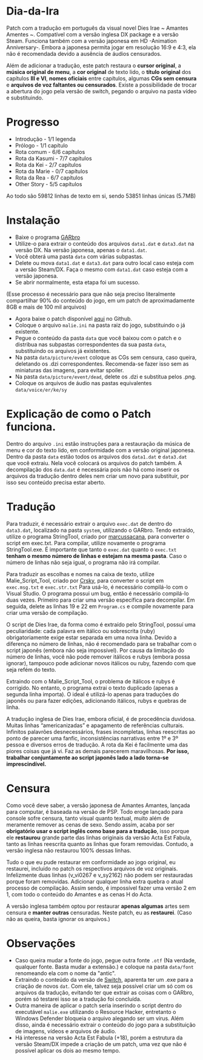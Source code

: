 # Dia-da-Ira

Patch com a tradução em português da visual novel Dies Irae ~ Amantes Amentes ~. 
Compatível com a versão inglesa DX package e a versão Steam. Funciona também com a versão japonesa em HD -Animation Anniversary-. Embora a japonesa permita jogar em resolução 16:9 e 4:3, ela não é recomendada devido a ausência de áudios censurados.

Além de adicionar a tradução, este patch restaura o **cursor original**, a **música original de menu**, a **cor original** de texto lido, o **título original** dos capítulos **III e VI**, **nomes oficiais** entre capítulos, algumas **CGs sem censura** e  **arquivos de voz faltantes ou censurados**.
Existe a possibilidade de trocar a abertura do jogo pela versão de switch, pegando o arquivo na pasta vídeo e substituindo.

# Progresso
- Introdução - 1/1 legenda
- Prólogo - 1/1 capítulo
- Rota comum - 6/6 capítulos
- Rota da Kasumi - 7/7 capítulos
- Rota da Kei - 2/7 capítulos
- Rota da Marie - 0/7 capítulos
- Rota da Rea - 6/7 capítulos
- Other Story - 5/5  capítulos

Ao todo são 59812 linhas de texto em si, sendo 53851 linhas únicas (5.7MB)

# Instalação
- Baixe o programa [GARbro](https://github.com/morkt/GARbro/releases/tag/v1.5.44)
- Utilize-o para extrair o conteúdo dos arquivos ```data1.dat``` e ```data3.dat``` na versão DX. Na versão japonesa, apenas o  ```data1.dat```.
- Você obterá uma pasta ```data``` com várias subpastas.
- Delete ou mova ```data1.dat``` e ```data3.dat``` para outro local caso esteja com a versão Steam/DX. Faça o mesmo com ```data1.dat``` caso esteja com a versão japonesa.
- Se abrir normalmente, esta etapa foi um sucesso.

(Esse processo é necessário para que não seja preciso literalmente compartilhar 90% do conteúdo do jogo, em um patch de aproximadamente 8GB e mais de 100 mil arquivos)

- Agora baixe o patch disponível [aqui](https://github.com/Monaco-a-Knox/Dia-da-Ira/releases) no Github.
- Coloque o arquivo ```malie.ini``` na pasta raiz do jogo, substituindo o já existente.
- Pegue o conteúdo da pasta ```data``` que você baixou com o patch e o distribua nas subpastas correspondentes da sua pasta ```data```, substituindo os arquivos já existentes.
- Na pasta ```data/picture/event``` coloque as CGs sem censura, caso queira, deletando os .dzi correspondentes. Recomenda-se fazer isso sem as miniaturas das imagens, para evitar spoiler.
- Na pasta ```data/picture/event/dead```, delete os .dzi e substitua pelos .png.
- Coloque os arquivos de áudio nas pastas equivalentes ```data/voice/er/ke/sy```

# Explicação de como o Patch funciona.

Dentro do arquivo ```.ini``` estão instruções para a restauração da música de menu e cor do texto lido, em conformidade com a versão original japonesa.
Dentro da pasta ```data``` estão todos os arquivos dos ```data1.dat``` e ```data3.dat``` que você extraiu. Nela você colocará os arquivos do patch também.
A decompilação dos ```data.dat``` é necessária pois não há como inserir os arquivos da tradução dentro deles nem criar um novo para substituir, por isso seu conteúdo precisa estar aberto. 


# Tradução

Para traduzir, é necessário extrair o arquivo ```exec.dat``` de dentro do ```data3.dat```, localizado na pasta ```system```, utilizando o GARbro.
Tendo extraído, utilize o programa StringTool, criado por [marcussacana](https://github.com/marcussacana/SacanaWrapper), para converter o script em exec.txt.
Para compilar, utilize novamente o programa StringTool.exe.
É importante que tanto o ```exec.dat``` quanto o ```exec.txt``` **tenham o mesmo número de linhas e estejam na mesma pasta**.
Caso o número de linhas não seja igual, o programa não irá compilar.

Para traduzir as escolhas e nomes na caixa de texto, utilize Malie_Script_Tool, criado por [Crsky](https://github.com/crskycode/Malie_Script_Tool), para converter o script em ```exec.msg.txt``` e ```exec.str.txt```
Para usá-lo, é necessário compilá-lo com o Visual Studio. O programa possui um bug, então é necessário compilá-lo duas vezes. Primeiro para criar uma versão específica para decompilar. Em seguida, delete as linhas 19 e 22 em ```Program.cs``` e compile novamente para criar uma versão de compilação.

O script de Dies Irae, da forma como é extraído pelo StringTool, possuí uma peculiaridade: cada palavra em itálico ou sobrescrita (ruby) obrigatoriamente exige estar separada em uma nova linha. 
Devido a diferença no número de linhas, não é recomendado para se trabalhar com o script japonês (embora não seja impossível).
Por causa da limitação do número de linhas, você não pode remover itálicos e rubys (embora possa ignorar), tampouco pode adicionar novos itálicos ou ruby, fazendo com que seja refém do texto.

Extraindo com o Malie_Script_Tool, o problema de itálicos e rubys é corrigido. No entanto, o programa extrai o texto duplicado (apenas a segunda linha importa). O ideal é utilizá-lo apenas para traduções do japonês ou para fazer edições, adicionando itálicos, rubys e quebras de linha.

A tradução inglesa de Dies Irae, embora oficial, é de procedência duvidosa. Muitas linhas “americanizadas” e apagamento de referências culturais. Infinitos palavrões desnecessários, frases incompletas, linhas reescritas ao ponto de parecer uma fanfic, inconsistências narrativas entre 1º e 3º pessoa e diversos erros de tradução. A rota da Kei é facilmente uma das piores coisas que já vi. Faz as demais parecerem maravilhosas.  **Por isso, trabalhar conjuntamente ao script japonês lado a lado torna-se imprescindível.**

# Censura

Como você deve saber, a versão japonesa de Amantes Amantes, lançada para computar, é baseada na versão de PSP. Todo eroge lançado para console sofre censura, tanto visual quanto textual, muito além de meramente remover as cenas de sexo.
Sendo assim, acaba por ser **obrigatório usar o script inglês como base para a tradução**, isso porque ele **restaurou** grande parte das linhas originais da versão Acta Est Fabula, tanto as linhas reescrita quanto as linhas que foram removidas.
Contudo, a versão inglesa não restaurou 100% dessas linhas. 

Tudo o que eu pude restaurar em conformidade ao jogo original, eu restaurei, incluído no patch os respectivos arquivos de voz originais. Infelizmente duas linhas (v_vi0267 e v_sy2162) não podem ser restauradas porque foram removidas. Adicionar qualquer linha extra quebra o atual processo de compilação. Assim sendo, é impossível fazer uma versão 2 em 1, com todo o conteúdo do Amantes e as cenas H do Acta.

A versão inglesa também optou por restaurar **apenas algumas** artes sem censura e **manter outras** censuradas. Neste patch, eu as **restaurei**. (Caso não as queira, basta ignorar os arquivos.)

# Observações

- Caso queira mudar a fonte do jogo, pegue outra fonte ```.otf``` (Na verdade, qualquer fonte. Basta mudar a extensão.) e coloque na pasta ```data/font``` renomeando ela com o nome da "antic".
- Extraindo o conteúdo da versão de [Switch](https://github.com/masagrator/DiesIraeScenario), aparenta ter um .exe para a criação de novos ```dat```. Com ele, talvez seja possível criar um só com os arquivos da tradução, evitando ter que extrair as coisas com o GARbro, porém só testarei isso se a tradução foi concluída.
- Outra maneira de aplicar o patch seria inserindo o script dentro do executável ```malie.exe``` utilizando o Resource Hacker, entretanto o Windows Defender bloqueia o arquivo alegando ser um vírus. Além disso, ainda é necessário extrair o conteúdo do jogo para a substituição de imagens, vídeos e arquivos de áudio.
- Há interesse na versão Acta Est Fabula (+18), porém a estrutura da versão Steam/DX impede a criação de um patch, uma vez que não é possível aplicar os dois ao mesmo tempo.